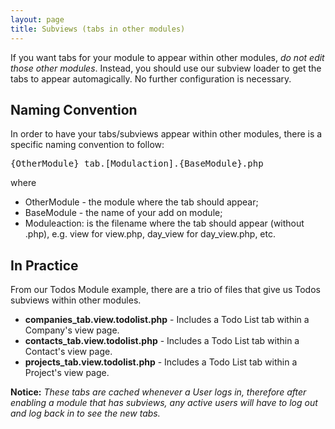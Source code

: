 ```yaml
---
layout: page
title: Subviews (tabs in other modules)
---
```


If you want tabs for your module to appear within other modules, *do not edit those other modules*. Instead, you should use our subview loader to get the tabs to appear automagically. No further configuration is necessary.

## Naming Convention

In order to have your tabs/subviews appear within other modules, there is a specific naming convention to follow:

<pre>{OtherModule}_tab.[Modulaction].{BaseModule}.php</pre> where

*  OtherModule - the module where the tab should appear;
*  BaseModule - the name of your add on module;
*  Moduleaction: is the filename where the tab should appear (without .php), e.g. view for view.php, day_view for day_view.php, etc.

## In Practice

From our Todos Module example, there are a trio of files that give us Todos subviews within other modules.

*  **companies_tab.view.todolist.php** - Includes a Todo List tab within a Company's view page.
*  **contacts_tab.view.todolist.php** - Includes a Todo List tab within a Contact's view page.
*  **projects_tab.view.todolist.php** - Includes a Todo List tab within a Project's view page.

**Notice:** *These tabs are cached whenever a User logs in, therefore after enabling a module that has subviews, any active users will have to log out and log back in to see the new tabs.*